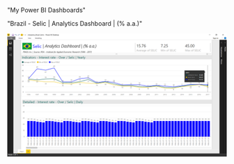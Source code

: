 "My Power BI Dashboards" 

"Brazil - Selic | Analytics Dashboard | (% a.a.)" 

![Data viz](https://github.com/feliperadl/Powerbi/blob/master/Brazil%20Selic%20Analytics%20DashBoard/Analytics_Brazil_Selic_PrintScreen.png)

